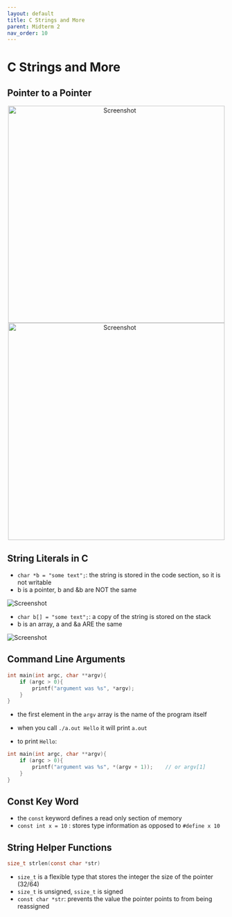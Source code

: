 ```yaml
---
layout: default
title: C Strings and More
parent: Midterm 2
nav_order: 10
---
```

# C Strings and More
## Pointer to a Pointer
<div style="text-align: center;">
  <img src="{{ '/images/Screen Shot 2024-04-02 at 11.39.08 AM.png' | relative_url }}" alt="Screenshot" width="500">
</div>

<div style="text-align: center;">
  <img src="{{ '/images/Screen Shot 2024-04-02 at 11.43.38 AM.png' | relative_url }}" alt="Screenshot" width="500">
</div>

## String Literals in C
- `char *b = "some text";`: the string is stored in the code section, so it is not writable
- b is a pointer, b and &b are NOT the same
<div>
  <img src="{{ '/images/Screen Shot 2024-04-02 at 11.59.47 AM.png' | relative_url }}" alt="Screenshot">
</div>

- `char b[] = "some text";`: a copy of the string is stored on the stack
- b is an array, a and &a ARE the same
<div>
  <img src="{{ '/images/Screen Shot 2024-04-02 at 12.00.01 PM.png' | relative_url }}" alt="Screenshot">
</div>

## Command Line Arguments
```C
int main(int argc, char **argv){
	if (argc > 0){
		printf("argument was %s", *argv);
	}
}
```

- the first element in the `argv` array is the name of the program itself
- when you call `./a.out Hello` it will print `a.out`

- to print `Hello`:
```C
int main(int argc, char **argv){
	if (argc > 0){
		printf("argument was %s", *(argv + 1));    // or argv[1]
	}
}
```


## Const Key Word
- the `const` keyword defines a read only section of memory
- `const int x = 10` : stores type information as opposed to `#define x 10`

## String Helper Functions
```C
size_t strlen(const char *str)
```
- `size_t` is a flexible type that stores the integer the size of the pointer (32/64)
- `size_t` is unsigned, `ssize_t` is signed
- `const char *str`: prevents the value the pointer points to from being reassigned